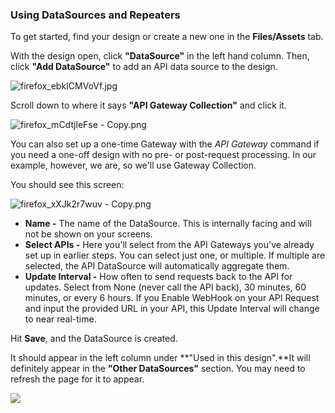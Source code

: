 ### Using DataSources and Repeaters

To get started, find your design or create a new one in the **Files/Assets** tab.

With the design open, click **"DataSource"** in the left hand column. Then, click **"Add DataSource"** to add an API data source to the design.

![firefox_ebkICMVoVf.jpg](https://support.optisigns.com/hc/article_attachments/43051537966355)

Scroll down to where it says **"API Gateway Collection"** and click it.

![firefox_mCdtjleFse - Copy.png](https://support.optisigns.com/hc/article_attachments/31936613189523)

You can also set up a one-time Gateway with the *API Gateway* command if you need a one-off design with no pre- or post-request processing. In our example, however, we are, so we'll use Gateway Collection.

You should see this screen:

![firefox_xXJk2r7wuv - Copy.png](https://support.optisigns.com/hc/article_attachments/31936613193747)

* **Name -** The name of the DataSource. This is internally facing and will not be shown on your screens.
* **Select APIs -** Here you'll select from the API Gateways you've already set up in earlier steps. You can select just one, or multiple. If multiple are selected, the API DataSource will automatically aggregate them.
* **Update Interval -** How often to send requests back to the API for updates. Select from None (never call the API back), 30 minutes, 60 minutes, or every 6 hours. If you Enable WebHook on your API Request and input the provided URL in your API, this Update Interval will change to near real-time.

Hit **Save**, and the DataSource is created.

It should appear in the left column under **"Used in this design".**It will definitely appear in the **"Other DataSources"** section. You may need to refresh the page for it to appear.

![](https://support.optisigns.com/hc/article_attachments/31937799814163)